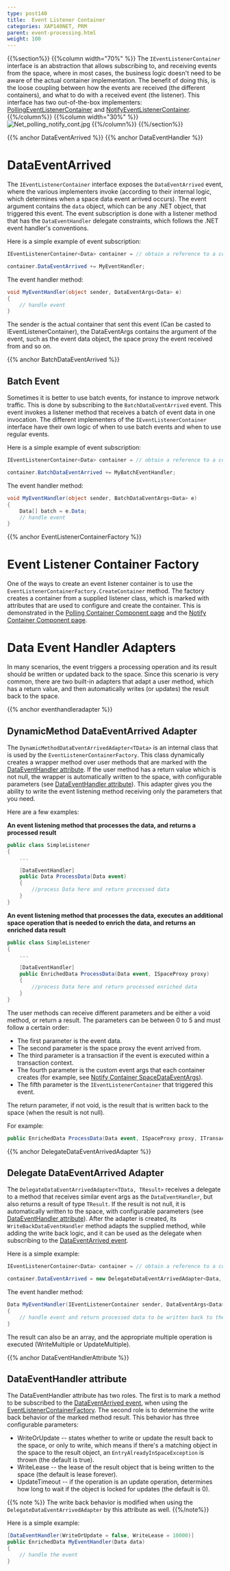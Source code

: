 ```yaml
---
type: post140
title:  Event Listener Container
categories: XAP140NET, PRM
parent: event-processing.html
weight: 100
---
```


 

{{%section%}}
{{%column width="70%" %}}
The `IEventListenerContainer` interface is an abstraction that allows subscribing to, and receiving events from the space, where in most cases, the business logic doesn't need to be aware of the actual container implementation. The benefit of doing this, is the loose coupling between how the events are received (the different containers), and what to do with a received event (the listener). This interface has two out-of-the-box implementers: [PollingEventListenerContainer](./polling-container-overview.html) and [NotifyEventListenerContainer](./notify-container-overview.html).
{{%/column%}}
{{%column width="30%" %}}
![Net_polling_notify_cont.jpg](/attachment_files/dotnet/Net_polling_notify_cont.jpg)
{{%/column%}}
{{%/section%}}

{{% anchor  DataEventArrived %}}
{{% anchor  DataEventHandler %}}

# DataEventArrived

The `IEventListenerContainer` interface exposes the `DataEventArrived` event, where the various implementers invoke (according to their internal logic, which determines when a space data event arrived occurs). The event argument contains the `data` object, which can be any .NET object, that triggered this event. The event subscription is done with a listener method that has the `DataEventHandler` delegate constraints, which follows the .NET event handler's conventions.

Here is a simple example of event subscription:


```csharp
IEventListenerContainer<Data> container = // obtain a reference to a container

container.DataEventArrived += MyEventHandler;
```

The event handler method:


```csharp
void MyEventHandler(object sender, DataEventArgs<Data> e)
{
    // handle event
}
```

The sender is the actual container that sent this event (Can be casted to IEventListenerContainer), the DataEventArgs contains the argument of the event, such as the event data object, the space proxy the event received from and so on.

{{% anchor  BatchDataEventArrived %}}

## Batch Event

Sometimes it is better to use batch events, for instance to improve network traffic. This is done by subscribing to the `BatchDataEventArrived` event. This event invokes a listener method that receives a batch of event data in one invocation. The different implementers of the `IEventListenerContainer` interface have their own logic of when to use batch events and when to use regular events.

Here is a simple example of event subscription:


```csharp
IEventListenerContainer<Data> container = // obtain a reference to a container

container.BatchDataEventArrived += MyBatchEventHandler;
```

The event handler method:


```csharp
void MyEventHandler(object sender, BatchDataEventArgs<Data> e)
{
    Data[] batch = e.Data;
    // handle event
}
```

{{% anchor EventListenerContainerFactory %}}

# Event Listener Container Factory

One of the ways to create an event listener container is to use the `EventListenerContainerFactory.CreateContainer` method. The factory creates a container from a supplied listener class, which is marked with attributes that are used to configure and create the container. This is demonstrated in the [Polling Container Component page](./polling-container-overview.html) and the [Notify Container Component page](./notify-container-overview.html).

# Data Event Handler Adapters

In many scenarios, the event triggers a processing operation and its result should be written or updated back to the space. Since this scenario is very common, there are two built-in adapters that adapt a user method, which has a return value, and then automatically writes (or updates) the result back to the space.

{{% anchor eventhandleradapter %}}

## DynamicMethod DataEventArrived Adapter

The `DynamicMethodDataEventArrivedAdapter<TData>` is an internal class that is used by the `EventListenerContainerFactory`. This class dynamically creates a wrapper method over user methods that are marked with the [DataEventHandler attribute](#dataeventhandler-attribute). If the user method has a return value which is not null, the wrapper is automatically written to the space, with configurable parameters (see  [DataEventHandler attribute](#dataeventhandler-attribute)). This adapter gives you the ability to write the event listening method receiving only the parameters that you need.

Here are a few examples:

**An event listening method that processes the data, and returns a processed result**


```csharp
public class SimpleListener
{
    ...

    [DataEventHandler]
    public Data ProcessData(Data event)
    {
        //process Data here and return processed data
    }
}
```

**An event listening method that processes the data, executes an additional space operation that is needed to enrich the data, and returns an enriched data result**


```csharp
public class SimpleListener
{
    ...

    [DataEventHandler]
    public EnrichedData ProcessData(Data event, ISpaceProxy proxy)
    {
        //process Data here and return processed enriched data
    }
}
```

The user methods can receive different parameters and be either a void method, or return a result. The parameters can be between 0 to 5 and must follow a certain order:

- The first parameter is the event data.
- The second parameter is the space proxy the event arrived from.
- The third parameter is a transaction if the event is executed within a transaction context.
- The fourth parameter is the custom event args that each container creates (for example, see [Notify Container SpaceDataEventArgs](./notify-container-overview.html#space-data-event-args)).
- The fifth parameter is the `IEventListenerContainer` that triggered this event.

The return parameter, if not void, is the result that is written back to the space (when the result is not null).

For example:


```csharp
public EnrichedData ProcessData(Data event, ISpaceProxy proxy, ITransaction tx, SpaceDataEventArgs<object> args, IEventListenerContainer container)
```

{{% anchor DelegateDataEventArrivedAdapter %}}

## Delegate DataEventArrived Adapter

The `DelegateDataEventArrivedAdapter<TData, TResult>` receives a delegate to a method that receives similar event args as the `DataEventHandler`, but also returns a result of type `TResult`. If the result is not null, it is automatically written to the space, with configurable parameters (see [DataEventHandler attribute](#dataeventhandler-attribute)). After the adapter is created, its `WriteBackDataEventHandler` method adapts the supplied method, while adding the write back logic, and it can be used as the delegate when subscribing to the [DataEventArrived event](#DataEventArrived).

Here is a simple example:


```csharp
IEventListenerContainer<Data> container = // obtain a reference to a container

container.DataEventArrived = new DelegateDataEventArrivedAdapter<Data, Data>(MyEventHandler).WriteBackDataEventHandler;
```

The event handler method:


```csharp
Data MyEventHandler(IEventListenerContainer sender, DataEventArgs<Data> e)
{
    // handle event and return processed data to be written back to the space
}
```

The result can also be an array, and the appropriate multiple operation is executed (WriteMultiple or UpdateMultiple).

{{% anchor DataEventHandlerAttribute %}}

## DataEventHandler attribute

The DataEventHandler attribute has two roles. The first is to mark a method to be subscribed to the [DataEventArrived event](#DataEventArrived), when using the [EventListenerContainerFactory](#EventListenerContainerFactory). The second role is to determine the write back behavior of the marked method result. This behavior has three configurable parameters:

- WriteOrUpdate -- states whether to write or update the result back to the space, or only to write, which means if there's a matching object in the space to the result object, an `EntryAlreadyInSpaceException` is thrown (the default is true).
- WriteLease -- the lease of the result object that is being written to the space (the default is lease forever).
- UpdateTimeout -- if the operation is an update operation, determines how long to wait if the object is locked for updates (the default is 0).

{{% note %}}
The write back behavior is modified when using the `DelegateDataEventArrivedAdapter` by this attribute as well.
{{%/note%}}

Here is a simple example:


```csharp
[DataEventHandler(WriteOrUpdate = false, WriteLease = 10000)]
public EnrichedData MyEventHandler(Data data)
{
    // handle the event
}
```

